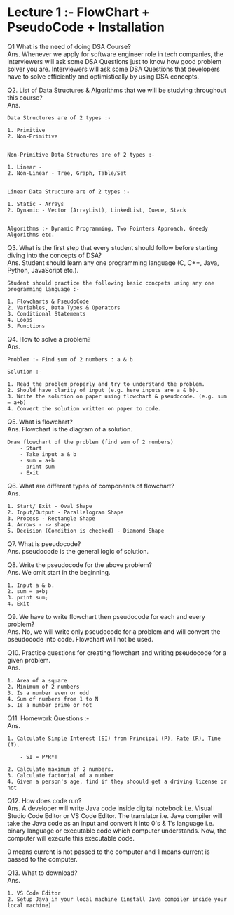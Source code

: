# Lecture 1 :- FlowChart + PseudoCode + Installation

Q1 What is the need of doing DSA Course?   
Ans. Whenever we apply for software engineer role in tech companies, the interviewers will ask some DSA Questions just to know how good problem solver you are. Interviewers will ask some DSA Questions that developers have to solve efficiently and optimistically by using DSA concepts.

Q2. List of Data Structures & Algorithms that we will be studying throughout this course?\
Ans. 

    Data Structures are of 2 types :-
    
    1. Primitive
    2. Non-Primitive 
   

    Non-Primitive Data Structures are of 2 types :-
   
    1. Linear - 
    2. Non-Linear - Tree, Graph, Table/Set


    Linear Data Structure are of 2 types :-

    1. Static - Arrays
    2. Dynamic - Vector (ArrayList), LinkedList, Queue, Stack


    Algorithms :- Dynamic Programming, Two Pointers Approach, Greedy Algorithms etc.

Q3. What is the first step that every student should follow before starting diving into the concepts of DSA?\
Ans. Student should learn any one programming language (C, C++, Java, Python, JavaScript etc.).

    Student should practice the following basic concpets using any one programming language :- 

    1. Flowcharts & PseudoCode
    2. Variables, Data Types & Operators
    3. Conditional Statements
    4. Loops
    5. Functions

Q4. How to solve a problem?\
Ans. 

    Problem :- Find sum of 2 numbers : a & b    

    Solution :-

    1. Read the problem properly and try to understand the problem.
    2. Should have clarity of input (e.g. here inputs are a & b).
    3. Write the solution on paper using flowchart & pseudocode. (e.g. sum = a+b)
    4. Convert the solution written on paper to code. 

Q5. What is flowchart?\
Ans. Flowchart is the diagram of a solution.

    Draw flowchart of the problem (find sum of 2 numbers)
        - Start
        - Take input a & b
        - sum = a+b
        - print sum
        - Exit
  
Q6. What are different types of components of flowchart?\
Ans.

    1. Start/ Exit - Oval Shape
    2. Input/Output - Parallelogram Shape
    3. Process - Rectangle Shape
    4. Arrows - -> shape
    5. Decision (Condition is checked) - Diamond Shape

Q7. What is pseudocode?\
Ans. pseudocode is the general logic of solution.

Q8. Write the pseudocode for the above problem?\
Ans. We omit start in the beginning.

    1. Input a & b.
    2. sum = a+b;
    3. print sum;
    4. Exit

Q9. We have to write flowchart then pseudocode for each and every problem?\
Ans. No, we will write only pseudocode for a problem and will convert the pseudocode into code. Flowchart will not be used.

Q10. Practice questions for creating flowchart and writing pseudocode for a given problem.\
Ans. 

    1. Area of a square
    2. Minimum of 2 numbers
    3. Is a number even or odd
    4. Sum of numbers from 1 to N
    5. Is a number prime or not

Q11. Homework Questions :- \
Ans. 

    1. Calculate Simple Interest (SI) from Principal (P), Rate (R), Time (T). 
        
        - SI = P*R*T

    2. Calculate maximum of 2 numbers.
    3. Calculate factorial of a number
    4. Given a person's age, find if they shoould get a driving license or not

Q12. How does code run?\
Ans. A developer will write Java code inside digital notebook i.e. Visual Studio Code Editor or VS Code Editor. The translator i.e. Java compiler will take the Java code as an input and convert it into 0's & 1's language i.e. binary language or executable code which computer understands. Now, the computer will execute this executable code.

0 means current is not passed to the computer and 1 means current is passed to the computer.

Q13. What to download?\
Ans. 

    1. VS Code Editor
    2. Setup Java in your local machine (install Java compiler inside your local machine)